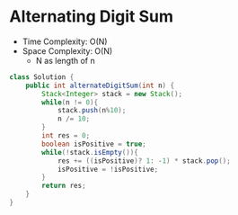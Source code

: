 # Alternating Digit Sum

- Time Complexity: O(N)
- Space Complexity: O(N)
  - N as length of n

```java
class Solution {
    public int alternateDigitSum(int n) {
        Stack<Integer> stack = new Stack();
        while(n != 0){
            stack.push(n%10);
            n /= 10;
        }
        int res = 0;
        boolean isPositive = true;
        while(!stack.isEmpty()){
            res += ((isPositive)? 1: -1) * stack.pop();
            isPositive = !isPositive;
        }
        return res;
    }
}
```
